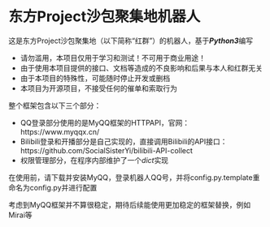 # 东方Project沙包聚集地机器人
<p>这是东方Project沙包聚集地（以下简称“红群”）的机器人，基于<b><i>Python3</i></b>编写<br/>
</p>
<ul>
<li>请勿滥用，本项目仅用于学习和测试！不可用于商业用途！</li>
<li>由于使用本项目提供的接口、文档等造成的不良影响和后果与本人和红群无关</li>
<li>由于本项目的特殊性，可能随时停止开发或删档</li>
<li>本项目为开源项目，不接受任何的催单和索取行为</li>
</ul>
<p>
整个框架包含以下三个部分：
</p>
<ul>
<li>QQ登录部分使用的是MyQQ框架的HTTPAPI，官网：
https://www.myqqx.cn/</li>
<li>Bilibili登录和开播部分是自己实现的，直接调用Bilibili的API接口：
https://github.com/SocialSisterYi/bilibili-API-collect</li>
<li>权限管理部分，在程序内部维护了一个<i>dict</i>实现</li>
</ul>

<p>在使用前，请下载并安装MyQQ，登录机器人QQ号，并将config.py.template重命名为config.py并进行配置</p>
<p>考虑到MyQQ框架并不算很稳定，期待后续能使用更加稳定的框架替换，例如Mirai等</p>
